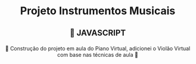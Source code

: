 <h1 align="center">Projeto Instrumentos Musicais</h1>

<h2 align="center">
    <p align="center">🔗 JAVASCRIPT</p>
</h2>
<p align="center">🎹 Construção do projeto em aula do Piano Virtual, adicionei o Violão Virtual com base nas técnicas de aula 🎸</p>
